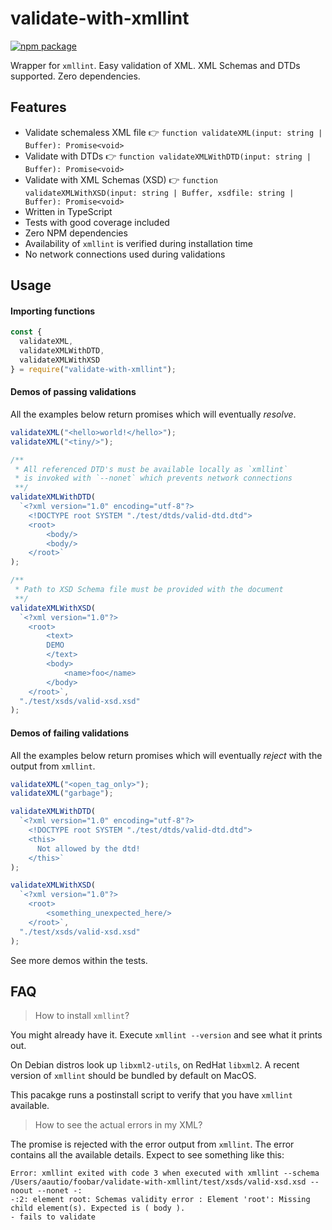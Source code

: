 # validate-with-xmllint

[![npm package][npm-badge]][npm]

Wrapper for `xmllint`. Easy validation of XML. XML Schemas and DTDs supported. Zero dependencies.

## Features

- Validate schemaless XML file 👉 `function validateXML(input: string | Buffer): Promise<void>`
- Validate with DTDs 👉 `function validateXMLWithDTD(input: string | Buffer): Promise<void>`
- Validate with XML Schemas (XSD) 👉 `function validateXMLWithXSD(input: string | Buffer, xsdfile: string | Buffer): Promise<void>`
- Written in TypeScript
- Tests with good coverage included
- Zero NPM dependencies
- Availability of `xmllint` is verified during installation time
- No network connections used during validations

## Usage

#### Importing functions

```js
const {
  validateXML,
  validateXMLWithDTD,
  validateXMLWithXSD
} = require("validate-with-xmllint");
```

#### Demos of passing validations

All the examples below return promises which will eventually _resolve_.

```js
validateXML("<hello>world!</hello>");
validateXML("<tiny/>");

/**
 * All referenced DTD's must be available locally as `xmllint`
 * is invoked with `--nonet` which prevents network connections
 **/
validateXMLWithDTD(
  `<?xml version="1.0" encoding="utf-8"?>
    <!DOCTYPE root SYSTEM "./test/dtds/valid-dtd.dtd">
    <root>
        <body/>
        <body/>
    </root>`
);

/**
 * Path to XSD Schema file must be provided with the document
 **/
validateXMLWithXSD(
  `<?xml version="1.0"?>
    <root>
        <text>
        DEMO
        </text>
        <body>
            <name>foo</name>
        </body>
    </root>`,
  "./test/xsds/valid-xsd.xsd"
);
```

#### Demos of failing validations

All the examples below return promises which will eventually _reject_ with the output from `xmllint`.

```js
validateXML("<open_tag_only>");
validateXML("garbage");

validateXMLWithDTD(
  `<?xml version="1.0" encoding="utf-8"?>
    <!DOCTYPE root SYSTEM "./test/dtds/valid-dtd.dtd">
    <this>
      Not allowed by the dtd!
    </this>`
);

validateXMLWithXSD(
  `<?xml version="1.0"?>
    <root>
        <something_unexpected_here/>
    </root>`,
  "./test/xsds/valid-xsd.xsd"
);
```

See more demos within the tests.

## FAQ

> How to install `xmllint`?

You might already have it. Execute `xmllint --version` and see what it prints out.

On Debian distros look up `libxml2-utils`, on RedHat `libxml2`. A recent version of `xmllint` should be bundled by default on MacOS.

This pacakge runs a postinstall script to verify that you have `xmllint` available.

> How to see the actual errors in my XML?

The promise is rejected with the error output from `xmllint`. The error contains all the available details. Expect to see something like this:

```
Error: xmllint exited with code 3 when executed with xmllint --schema /Users/aautio/foobar/validate-with-xmllint/test/xsds/valid-xsd.xsd --noout --nonet -:
-:2: element root: Schemas validity error : Element 'root': Missing child element(s). Expected is ( body ).
- fails to validate
```

[npm-badge]: https://img.shields.io/npm/v/validate-with-xmllint.svg
[npm]: https://www.npmjs.org/package/validate-with-xmllint
